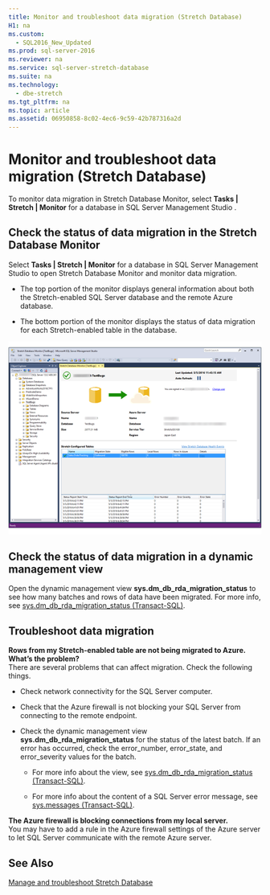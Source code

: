 ```yaml
---
title: Monitor and troubleshoot data migration (Stretch Database)
H1: na
ms.custom: 
  - SQL2016_New_Updated
ms.prod: sql-server-2016
ms.reviewer: na
ms.service: sql-server-stretch-database
ms.suite: na
ms.technology: 
  - dbe-stretch
ms.tgt_pltfrm: na
ms.topic: article
ms.assetid: 06950858-8c02-4ec6-9c59-42b787316a2d
---
```

# Monitor and troubleshoot data migration (Stretch Database)
  To monitor data migration in Stretch Database Monitor, select **Tasks | Stretch | Monitor** for a database in SQL Server Management Studio .  
  
## Check the status of data migration in the Stretch Database Monitor  
 Select **Tasks | Stretch | Monitor** for a database in SQL Server Management Studio to open Stretch Database Monitor and monitor data migration.  
  
-   The top portion of the monitor displays general information about both the Stretch\-enabled SQL Server database and the remote Azure database.  
  
-   The bottom portion of the monitor displays the status of data migration for each Stretch\-enabled table in the database.  
  
 ![Stretch Database Monitor](../../Images/Image/ImageNotContaina/Stretch-monitor.PNG "Stretch monitor")  
  
##  <a name="Migration"></a> Check the status of data migration in a dynamic management view  
 Open the dynamic management view **sys.dm\_db\_rda\_migration\_status** to see how many batches and rows of data have been migrated. For more info, see [sys.dm_db_rda_migration_status &#40;Transact-SQL&#41;](../Topic/sys.dm_db_rda_migration_status%20\(Transact-SQL\).md).  
  
##  <a name="Firewall"></a> Troubleshoot data migration  
 **Rows from my Stretch\-enabled table are not being migrated to Azure. What’s the problem?**  
 There are several problems that can affect migration. Check the following things.  
  
-   Check network connectivity for the SQL Server computer.  
  
-   Check that the Azure firewall is not blocking your SQL Server from connecting to the remote endpoint.  
  
-   Check the dynamic management view **sys.dm\_db\_rda\_migration\_status** for the status of the latest batch. If an error has occurred, check the error\_number, error\_state, and error\_severity values for the batch.  
  
    -   For more info about the view, see [sys.dm_db_rda_migration_status &#40;Transact-SQL&#41;](../Topic/sys.dm_db_rda_migration_status%20\(Transact-SQL\).md).  
  
    -   For more info about the content of a SQL Server error message, see [sys.messages &#40;Transact-SQL&#41;](../Topic/sys.messages%20\(Transact-SQL\).md).  
  
 **The Azure firewall is blocking connections from my local server.**  
 You may have to add a rule in the Azure firewall settings of the Azure server to let SQL Server communicate with the remote Azure server.  
  
## See Also  
 [Manage and troubleshoot Stretch Database](../../Topics/TopicNameNotContainA/Manage-and-troubleshoot-Stretch-Database.md)  
  
  
